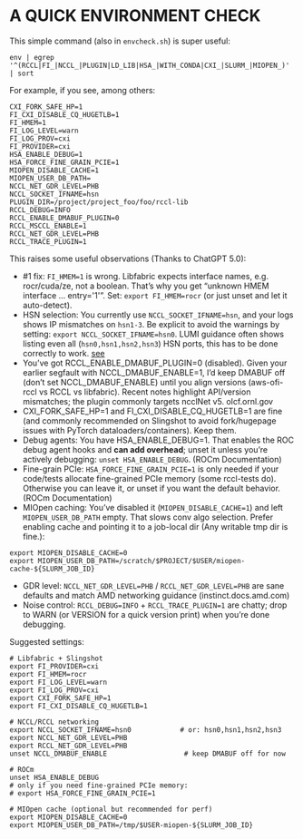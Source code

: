 # A QUICK ENVIRONMENT CHECK

This simple command (also in `envcheck.sh`) is super useful:
```
env | egrep '^(RCCL|FI_|NCCL_|PLUGIN|LD_LIB|HSA_|WITH_CONDA|CXI_|SLURM_|MIOPEN_)' | sort
```
For example, if you see, among others:
```
CXI_FORK_SAFE_HP=1
FI_CXI_DISABLE_CQ_HUGETLB=1
FI_HMEM=1
FI_LOG_LEVEL=warn
FI_LOG_PROV=cxi
FI_PROVIDER=cxi
HSA_ENABLE_DEBUG=1
HSA_FORCE_FINE_GRAIN_PCIE=1
MIOPEN_DISABLE_CACHE=1
MIOPEN_USER_DB_PATH=
NCCL_NET_GDR_LEVEL=PHB
NCCL_SOCKET_IFNAME=hsn
PLUGIN_DIR=/project/project_foo/foo/rccl-lib
RCCL_DEBUG=INFO
RCCL_ENABLE_DMABUF_PLUGIN=0
RCCL_MSCCL_ENABLE=1
RCCL_NET_GDR_LEVEL=PHB
RCCL_TRACE_PLUGIN=1
```
This raises some useful observations (Thanks to ChatGPT 5.0):

- #1 fix: `FI_HMEM=1` is wrong. Libfabric expects interface names, e.g. rocr/cuda/ze, not a boolean. That’s why you get “unknown HMEM interface … entry='1'”. Set: `export FI_HMEM=rocr` (or just unset and let it auto-detect). 
- HSN selection: You currently use `NCCL_SOCKET_IFNAME=hsn`, and your logs shows IP mismatches on `hsn1-3`. Be explicit to avoid the warnings by setting: `export NCCL_SOCKET_IFNAME=hsn0`. LUMI guidance often shows listing even all (`hsn0,hsn1,hsn2,hsn3`) HSN ports, this has to be done correctly to work.
[see](https://462000265.lumidata.eu/ai-20250204/files/LUMI-ai-20250204-09-Extreme_scale_AI.pdf?utm_source=chatgpt.com)
- You’ve got RCCL_ENABLE_DMABUF_PLUGIN=0 (disabled). Given your earlier segfault with NCCL_DMABUF_ENABLE=1, I’d keep DMABUF off (don’t set NCCL_DMABUF_ENABLE) until you align versions (aws-ofi-rccl vs RCCL vs libfabric). Recent notes highlight API/version mismatches; the plugin commonly targets ncclNet v5.
olcf.ornl.gov
- CXI_FORK_SAFE_HP=1 and FI_CXI_DISABLE_CQ_HUGETLB=1 are fine (and commonly recommended on Slingshot to avoid fork/hugepage issues with PyTorch dataloaders/containers). Keep them. 
- Debug agents: You have HSA_ENABLE_DEBUG=1. That enables the ROC debug agent hooks and **can add overhead**; unset it unless you’re actively debugging:
`unset HSA_ENABLE_DEBUG`. (ROCm Documentation)
- Fine-grain PCIe: `HSA_FORCE_FINE_GRAIN_PCIE=1` is only needed if your code/tests allocate fine-grained PCIe memory (some rccl-tests do). Otherwise you can leave it, or unset if you want the default behavior. (ROCm Documentation)
- MIOpen caching: You’ve disabled it (`MIOPEN_DISABLE_CACHE=1`) and left `MIOPEN_USER_DB_PATH` empty. That slows conv algo selection. Prefer enabling cache and pointing it to a job-local dir (Any writable tmp dir is fine.):
```
export MIOPEN_DISABLE_CACHE=0
export MIOPEN_USER_DB_PATH=/scratch/$PROJECT/$USER/miopen-cache-${SLURM_JOB_ID}
```
- GDR level: `NCCL_NET_GDR_LEVEL=PHB` / `RCCL_NET_GDR_LEVEL=PHB` are sane defaults and match AMD networking guidance (instinct.docs.amd.com)
- Noise control: `RCCL_DEBUG=INFO` + `RCCL_TRACE_PLUGIN=1` are chatty; drop to WARN (or VERSION for a quick version print) when you’re done debugging.

Suggested settings:
```
# Libfabric + Slingshot
export FI_PROVIDER=cxi
export FI_HMEM=rocr
export FI_LOG_LEVEL=warn
export FI_LOG_PROV=cxi
export CXI_FORK_SAFE_HP=1
export FI_CXI_DISABLE_CQ_HUGETLB=1

# NCCL/RCCL networking
export NCCL_SOCKET_IFNAME=hsn0            # or: hsn0,hsn1,hsn2,hsn3
export NCCL_NET_GDR_LEVEL=PHB
export RCCL_NET_GDR_LEVEL=PHB
unset NCCL_DMABUF_ENABLE                   # keep DMABUF off for now

# ROCm
unset HSA_ENABLE_DEBUG
# only if you need fine-grained PCIe memory:
# export HSA_FORCE_FINE_GRAIN_PCIE=1

# MIOpen cache (optional but recommended for perf)
export MIOPEN_DISABLE_CACHE=0
export MIOPEN_USER_DB_PATH=/tmp/$USER-miopen-${SLURM_JOB_ID}
```

